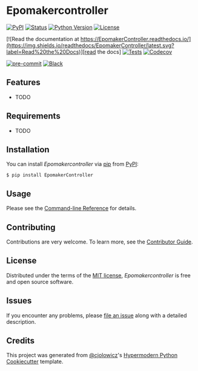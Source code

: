 # Epomakercontroller

[![PyPI](https://img.shields.io/pypi/v/EpomakerController.svg)][pypi status]
[![Status](https://img.shields.io/pypi/status/EpomakerController.svg)][pypi status]
[![Python Version](https://img.shields.io/pypi/pyversions/EpomakerController)][pypi status]
[![License](https://img.shields.io/pypi/l/EpomakerController)][license]

[![Read the documentation at https://EpomakerController.readthedocs.io/](https://img.shields.io/readthedocs/EpomakerController/latest.svg?label=Read%20the%20Docs)][read the docs]
[![Tests](https://github.com/imp3ga/EpomakerController/workflows/Tests/badge.svg)][tests]
[![Codecov](https://codecov.io/gh/imp3ga/EpomakerController/branch/main/graph/badge.svg)][codecov]

[![pre-commit](https://img.shields.io/badge/pre--commit-enabled-brightgreen?logo=pre-commit&logoColor=white)][pre-commit]
[![Black](https://img.shields.io/badge/code%20style-black-000000.svg)][black]

[pypi status]: https://pypi.org/project/EpomakerController/
[read the docs]: https://EpomakerController.readthedocs.io/
[tests]: https://github.com/imp3ga/EpomakerController/actions?workflow=Tests
[codecov]: https://app.codecov.io/gh/imp3ga/EpomakerController
[pre-commit]: https://github.com/pre-commit/pre-commit
[black]: https://github.com/psf/black

## Features

- TODO

## Requirements

- TODO

## Installation

You can install _Epomakercontroller_ via [pip] from [PyPI]:

```console
$ pip install EpomakerController
```

## Usage

Please see the [Command-line Reference] for details.

## Contributing

Contributions are very welcome.
To learn more, see the [Contributor Guide].

## License

Distributed under the terms of the [MIT license][license],
_Epomakercontroller_ is free and open source software.

## Issues

If you encounter any problems,
please [file an issue] along with a detailed description.

## Credits

This project was generated from [@cjolowicz]'s [Hypermodern Python Cookiecutter] template.

[@cjolowicz]: https://github.com/cjolowicz
[pypi]: https://pypi.org/
[hypermodern python cookiecutter]: https://github.com/cjolowicz/cookiecutter-hypermodern-python
[file an issue]: https://github.com/imp3ga/EpomakerController/issues
[pip]: https://pip.pypa.io/

<!-- github-only -->

[license]: https://github.com/imp3ga/EpomakerController/blob/main/LICENSE
[contributor guide]: https://github.com/imp3ga/EpomakerController/blob/main/CONTRIBUTING.md
[command-line reference]: https://EpomakerController.readthedocs.io/en/latest/usage.html
